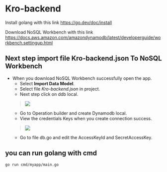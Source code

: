 # Kro-backend

Install golang with this link 
https://go.dev/doc/install

Download NoSQL Workbench with this link 
https://docs.aws.amazon.com/amazondynamodb/latest/developerguide/workbench.settingup.html

## Next step import file Kro-backend.json To NoSQL Workbench
- When you download NoSQL Workbench successfully open the app.
  - Select **Import Data Model**.
  - Select file *Kro-backend.json* in project.
  - Next step click on ddb local.
  > ![](https://cdn.discordapp.com/attachments/880831085431390301/1208857410807275581/2567-02-19_02.27.36.png?ex=65e4cf32&is=65d25a32&hm=0e778af7e8022c526cac623f37fca4c9c36743dc29ab2c2cd9c19b68fea9bbfc&)
  - Go to Operation builder and create Dynamodb local.
  - View the credentials Keys when you create connection success.
  > ![](https://cdn.discordapp.com/attachments/880831085431390301/1208860132939669624/2567-02-19_02.38.28.png?ex=65e4d1bb&is=65d25cbb&hm=4fcc48235ee18cf11a86473cc36a77b6cd6684eff902c4bdd8a15298ab4c30a1&)
  - Go to file db.go and edit the AccessKeyId and SecretAccessKey.

## you can run golang with cmd
```
go run cmd/myapp/main.go
```
